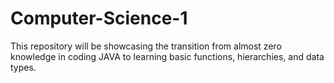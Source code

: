 # Computer-Science-1
This repository will be showcasing the transition from almost zero knowledge in coding JAVA to learning basic functions, hierarchies, and data types.
